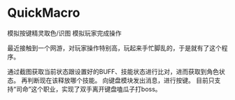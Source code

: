 # QuickMacro
模拟按键精灵取色/识图 模拟玩家完成操作

最近接触到一个网游，对玩家操作特别高，玩起来手忙脚乱的，于是就有了这个程序。

通过截图获取当前状态跟设置好的BUFF、技能状态进行比对，进而获取到角色状态。
再判断现在该释放哪个技能。
向键盘模块发出消息，进行按键。
目前只支持“司命”这个职业，实现了双手离开键盘嗑瓜子打boss。